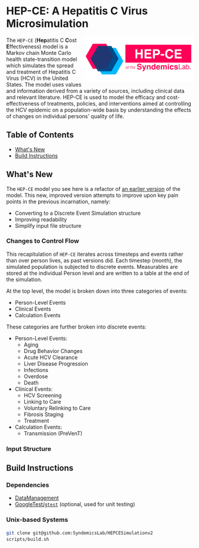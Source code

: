 # HEP-CE: A Hepatitis C Virus Microsimulation
<a href="https://www.syndemicslab.org/hep-ce"><img align="right" src="https://github.com/SyndemicsLab/.github/blob/main/profile/images/HEPCE.png" alt="HEP-CE Logo" height="120" /></a>

The `HEP-CE` (**Hep**atitis C **C**ost **E**ffectiveness) model is a Markov
chain Monte Carlo health state-transition model which simulates the spread and
treatment of Hepatitis C Virus (HCV) in the United States.  The model uses
values and information derived from a variety of sources, including clinical
data and relevant literature.  HEP-CE is used to model the efficacy and
cost-effectiveness of treatments, policies, and interventions aimed at
controlling the HCV epidemic on a population-wide basis by understanding the
effects of changes on individual persons' quality of life.

## Table of Contents
- [What's New](#whats-new)
- [Build Instructions](#build-instructions)

## What's New
The `HEP-CE` model you see here is a refactor of [an earlier
version](https://github.com/SyndemicsLab/hep-ce) of the model. This new,
improved version attempts to improve upon key pain points in the previous
incarnation, namely:
- Converting to a Discrete Event Simulation structure
- Improving readability
- Simplify input file structure

### Changes to Control Flow
This recapitulation of `HEP-CE` iterates across timesteps and events rather than
over person lives, as past versions did. Each timestep (month), the simulated
population is subjected to discrete events. Measurables are stored at the
individual Person level and are written to a table at the end of the simulation.

At the top level, the model is broken down into three categories of events:

- Person-Level Events
- Clinical Events
- Calculation Events

These categories are further broken into discrete events:

- Person-Level Events:
  - Aging
  - Drug Behavior Changes
  - Acute HCV Clearance
  - Liver Disease Progression
  - Infections
  - Overdose
  - Death
- Clinical Events:
  - HCV Screening
  - Linking to Care
  - Voluntary Relinking to Care
  - Fibrosis Staging
  - Treatment
- Calculation Events:
  - Transmission (PreVenT)

### Input Structure

## Build Instructions

### Dependencies

- [DataManagement](https://github.com/SyndemicsLab/DataManagement)
- [GoogleTest/`gtest`](https://github.com/google/googletest) (optional, used
  for unit testing)

### Unix-based Systems

```sh
git clone git@github.com:SyndemicsLab/HEPCESimulationv2
scripts/build.sh
```
